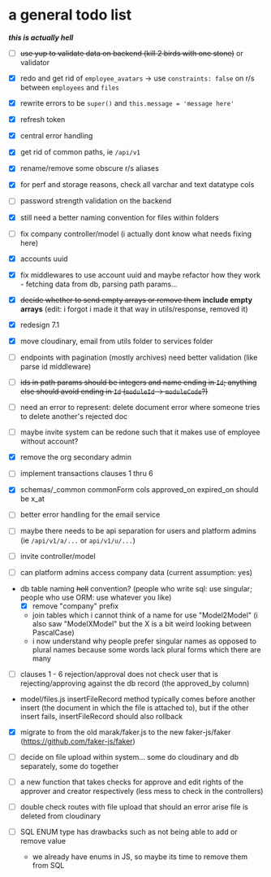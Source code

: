 # a general todo list

***this is actually hell***

- [ ] ~~use yup to validate data on backend (kill 2 birds with one stone)~~ or validator

- [x] redo and get rid of `employee_avatars` -> use `constraints: false` on r/s between `employees` and `files`

- [x] rewrite errors to be `super()` and `this.message = 'message here'`

- [x] refresh token

- [x] central error handling

- [x] get rid of common paths, ie `/api/v1`

- [x] rename/remove some obscure r/s aliases

- [x] for perf and storage reasons, check all varchar and text datatype cols

- [ ] password strength validation on the backend

- [x] still need a better naming convention for files within folders

- [ ] fix company controller/model (i actually dont know what needs fixing here)

- [x] accounts uuid

- [x] fix middlewares to use account uuid and maybe refactor how they work - fetching data from db, parsing path params...

- [x] ~~decide whether to send empty arrays or remove them~~ **include empty arrays** (edit: i forgot i made it that way in utils/response, removed it)

- [x] redesign 7.1

- [x] move cloudinary, email from utils folder to services folder

- [ ] endpoints with pagination (mostly archives) need better validation (like parse id middleware)

- [ ] ~~ids in path params should be integers and name ending in `Id`; anything else should avoid ending in `Id` (`moduleId` -> `moduleCode`?)~~

- [ ] need an error to represent: delete document error where someone tries to delete another's rejected doc

- [ ] maybe invite system can be redone such that it makes use of employee without account?

- [x] remove the org secondary admin

- [ ] implement transactions clauses 1 thru 6

- [x] schemas/_common commonForm cols approved_on expired_on should be x_at

- [ ] better error handling for the email service

- [ ] maybe there needs to be api separation for users and platform admins (ie `/api/v1/a/...` or `api/v1/u/...`)

- [ ] invite controller/model

- [ ] can platform admins access company data (current assumption: yes)

- db table naming ~~hell~~ convention? (people who write sql: use singular; people who use ORM: use whatever you like)
    - [x] remove "company" prefix
    - join tables which i cannot think of a name for use "Model2Model" (i also saw "ModelXModel" but the X is a bit weird looking between PascalCase)
    - i now understand why people prefer singular names as opposed to plural names because some words lack plural forms which there are many

- [ ] clauses 1 - 6 rejection/approval does not check user that is rejecting/approving against the db record (the approved_by column)

- model/files.js insertFileRecord method typically comes before another insert (the document in which the file is attached to), but if the other insert fails, insertFileRecord should also rollback

- [x] migrate to from the old marak/faker.js to the new faker-js/faker (https://github.com/faker-js/faker)

- [ ] decide on file upload within system... some do cloudinary and db separately, some do together

- [ ] a new function that takes checks for approve and edit rights of the approver and creator respectively (less mess to check in the controllers)

- [ ] double check routes with file upload that should an error arise file is deleted from cloudinary

- [ ] SQL ENUM type has drawbacks such as not being able to add or remove value
    - we already have enums in JS, so maybe its time to remove them from SQL
